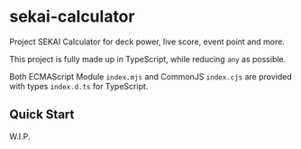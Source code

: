# sekai-calculator
Project SEKAI Calculator for deck power, live score, event point and more.

This project is fully made up in TypeScript, while reducing `any` as possible. 

Both ECMAScript Module `index.mjs` and CommonJS `index.cjs` are provided with types `index.d.ts` for TypeScript.

## Quick Start
W.I.P.
